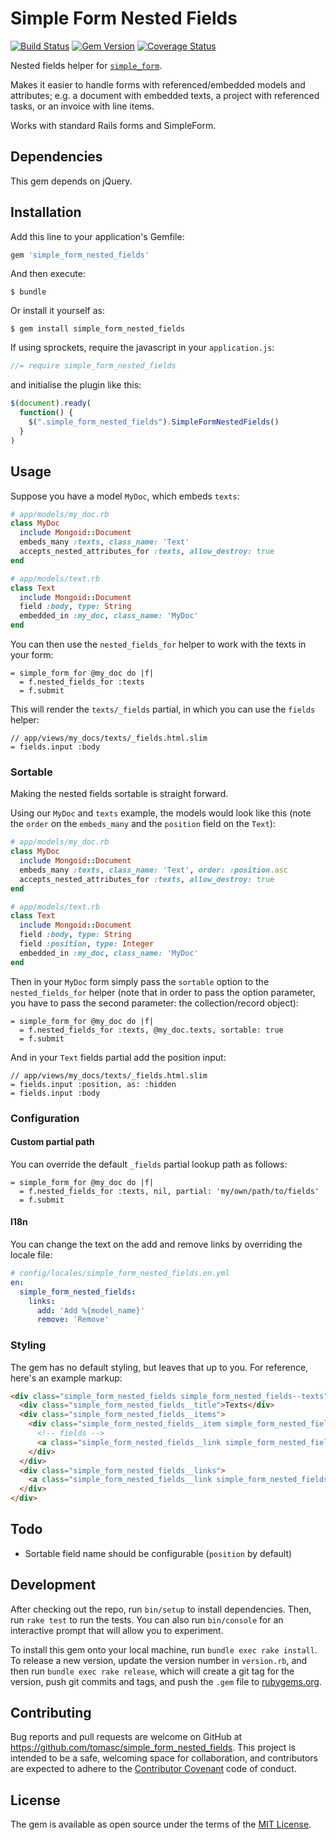 # Simple Form Nested Fields

[![Build Status](https://travis-ci.org/tomasc/simple_form_nested_fields.svg)](https://travis-ci.org/tomasc/simple_form_nested_fields) [![Gem Version](https://badge.fury.io/rb/simple_form_nested_fields.svg)](http://badge.fury.io/rb/simple_form_nested_fields) [![Coverage Status](https://img.shields.io/coveralls/tomasc/simple_form_nested_fields.svg)](https://coveralls.io/r/tomasc/simple_form_nested_fields)

Nested fields helper for [`simple_form`](https://github.com/plataformatec/simple_form).

Makes it easier to handle forms with referenced/embedded models and attributes;
e.g. a document with embedded texts, a project with referenced tasks, or an
invoice with line items.

Works with standard Rails forms and SimpleForm.

## Dependencies

This gem depends on jQuery.

## Installation

Add this line to your application's Gemfile:

```ruby
gem 'simple_form_nested_fields'
```

And then execute:

    $ bundle

Or install it yourself as:

    $ gem install simple_form_nested_fields

If using sprockets, require the javascript in your `application.js`:

```js
//= require simple_form_nested_fields
```

and initialise the plugin like this:

```js
$(document).ready(
  function() {
    $(".simple_form_nested_fields").SimpleFormNestedFields()
  }
)
```

## Usage

Suppose you have a model `MyDoc`, which embeds `texts`:

```ruby
# app/models/my_doc.rb
class MyDoc
  include Mongoid::Document
  embeds_many :texts, class_name: 'Text'
  accepts_nested_attributes_for :texts, allow_destroy: true
end

# app/models/text.rb
class Text
  include Mongoid::Document
  field :body, type: String
  embedded_in :my_doc, class_name: 'MyDoc'
end
```

You can then use the `nested_fields_for` helper to work with the texts in your
form:

```slim
= simple_form_for @my_doc do |f|
  = f.nested_fields_for :texts
  = f.submit
```

This will render the `texts/_fields` partial, in which you can use the `fields`
helper:

```slim
// app/views/my_docs/texts/_fields.html.slim
= fields.input :body
```

### Sortable

Making the nested fields sortable is straight forward.

Using our `MyDoc` and `texts` example, the models would look like this (note the
`order` on the `embeds_many` and the `position` field on the `Text`):

```ruby
# app/models/my_doc.rb
class MyDoc
  include Mongoid::Document
  embeds_many :texts, class_name: 'Text', order: :position.asc
  accepts_nested_attributes_for :texts, allow_destroy: true
end

# app/models/text.rb
class Text
  include Mongoid::Document
  field :body, type: String
  field :position, type: Integer
  embedded_in :my_doc, class_name: 'MyDoc'
end
```

Then in your `MyDoc` form simply pass the `sortable` option to the
`nested_fields_for` helper (note that in order to pass the option parameter, you
have to pass the second parameter: the collection/record object):

```slim
= simple_form_for @my_doc do |f|
  = f.nested_fields_for :texts, @my_doc.texts, sortable: true
  = f.submit
```

And in your `Text` fields partial add the position input:

```slim
// app/views/my_docs/texts/_fields.html.slim
= fields.input :position, as: :hidden
= fields.input :body
```

### Configuration

#### Custom partial path

You can override the default `_fields` partial lookup path as follows:

```slim
= simple_form_for @my_doc do |f|
  = f.nested_fields_for :texts, nil, partial: 'my/own/path/to/fields'
  = f.submit
```

#### I18n

You can change the text on the add and remove links by overriding the locale
file:

```YAML
# config/locales/simple_form_nested_fields.en.yml
en:
  simple_form_nested_fields:
    links:
      add: 'Add %{model_name}'
      remove: 'Remove'
```

### Styling

The gem has no default styling, but leaves that up to you.
For reference, here's an example markup:

```html
<div class="simple_form_nested_fields simple_form_nested_fields--texts">
  <div class="simple_form_nested_fields__title">Texts</div>
  <div class="simple_form_nested_fields__items">
    <div class="simple_form_nested_fields__item simple_form_nested_fields__item--new">
      <!-- fields -->
      <a class="simple_form_nested_fields__link simple_form_nested_fields__link--remove">Remove</a>
    </div>
  </div>
  <div class="simple_form_nested_fields__links">
    <a class="simple_form_nested_fields__link simple_form_nested_fields__link--add">Add Title</a>
  </div>
</div>
```

## Todo

* Sortable field name should be configurable (`position` by default)

## Development

After checking out the repo, run `bin/setup` to install dependencies. Then, run `rake test` to run the tests. You can also run `bin/console` for an interactive prompt that will allow you to experiment.

To install this gem onto your local machine, run `bundle exec rake install`. To release a new version, update the version number in `version.rb`, and then run `bundle exec rake release`, which will create a git tag for the version, push git commits and tags, and push the `.gem` file to [rubygems.org](https://rubygems.org).

## Contributing

Bug reports and pull requests are welcome on GitHub at https://github.com/tomasc/simple_form_nested_fields. This project is intended to be a safe, welcoming space for collaboration, and contributors are expected to adhere to the [Contributor Covenant](http://contributor-covenant.org) code of conduct.

## License

The gem is available as open source under the terms of the [MIT License](https://opensource.org/licenses/MIT).
